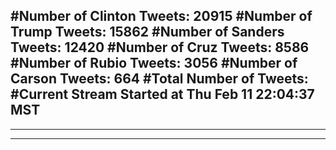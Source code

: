 #Number of Clinton Tweets: 20915
#Number of Trump Tweets: 15862
#Number of Sanders Tweets: 12420
#Number of Cruz Tweets: 8586
#Number of Rubio Tweets: 3056
#Number of Carson Tweets: 664
#Total Number of Tweets:  
#Current Stream Started at Thu Feb 11 22:04:37 MST
---
---
---
